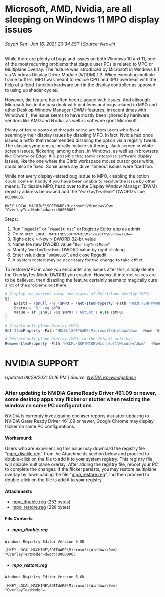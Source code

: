 # Microsoft, AMD, Nvidia, are all sleeping on Windows 11 MPO display issues

###### [Sayan Sen](https://www.neowin.net/profile/649440-sayan-sen/) · Jan 16, 2023 20:34 EST | Source: [Neowin](https://www.neowin.net/news/microsoft-amd-nvidia-are-all-sleeping-on-windows-11-mpo-display-issues/)

While there are plenty of bugs and issues on both Windows 10 and 11, one of the most recurring problems that plague user PCs is related to MPO or Multiplane Overlay. The feature was introduced by Microsoft in Windows 8.1 via Windows Display Driver Module (WDDM) 1.3. When executing multiple frame buffers, MPO was meant to reduce CPU and GPU overhead with the help of a fixed-function hardware unit in the display controller as opposed to using up shader cycles.

However, the feature has often been plagued with issues. And although Microsoft has in the past dealt with problems and bugs related to MPO and other Desktop Window Manager (DWM) features, in recent times with Windows 11, the issue seems to have mostly been ignored by hardware vendors like AMD and Nvidia, as well as software giant Microsoft.

Plenty of forum posts and threads online are from users who fixed seemingly their display issues by disabling MPO. In fact, Nvidia had once issued a hotfix that recommended disabling the option via a registry tweak. The classic symptoms generally include stuttering, black screen or white screen issues, flickering, among others, in Windows, as well as in browsers like Chrome or Edge. It is possible that some enterprise software display issues, like the one where the Citrix workspace mouse cursor goes white, could also be fixed. Some users say driver timeout issues were fixed too.

While not every display-related bug is due to MPO, disabling the option could come in handy if you have been unable to resolve the issue by other means. To disable MPO, head over to the Display Window Manager (DWM) registry address below and add the "`OverlayTestMode`" DWORD value `00000005`.

```reg
HKEY_LOCAL_MACHINE\SOFTWARE\Microsoft\Windows\Dwm
"OverlayTestMode"=dword:00000005
```

Steps:

1. Run "`Regedit`" or "`regedit.msc`" or Registry Editor app as admin
2. Go to `HKEY_LOCAL_MACHINE\SOFTWARE\Microsoft\Windows\Dwm`
3. Right-click > New > DWORD 32-bit value
4. Name the new DWORD value "`OverlayTestMode`"
5. Modify `OverlayTestMode` DWORD value by right-clicking
6. Enter value data "`00000005`", and close Regedit
7. A system restart may be necessary for the change to take effect

To restore MPO in case you encounter any issues after this, simply delete the OverlayTestMode DWORD you created. However, if internet voices are to be believed, then disabling the feature certainly seems to magically cure a lot of the problems out there.

```powershell
# Display the current value and status of Multiplane Overlay (MPO)
@{
	Exists = ($null -ne ($MPO = (Get-ItemProperty -Path 'HKLM:\SOFTWARE\Microsoft\Windows\Dwm').OverlayTestMode) )
	Status = '5' -eq $MPO
	Value = if ($null -eq $MPO) {'NotSet'} else {$MPO}
}
```

```powershell
# Disable Multiplane Overlay (MPO)
Set-ItemProperty -Path 'HKLM:\SOFTWARE\Microsoft\Windows\Dwm' -Name 'OverlayTestMode' -Type 'DWord' -Value '5' -Force
```

```powershell
# Restore Multiplane Overlay (MPO) to the default setting.
Remove-ItemProperty -Path 'HKLM:\SOFTWARE\Microsoft\Windows\Dwm'  -Name 'OverlayTestMode' -Force
```


# NVIDIA SUPPORT

###### Updated  09/29/2021 01:16 PM | Source: [NVIDIA Knowledgebase](https://nvidia.custhelp.com/app/answers/detail/a_id/5157/~/after-updating-to-nvidia-game-ready-driver-461.09-or-newer,-some-desktop-apps)

### After updating to NVIDIA Game Ready Driver 461.09 or newer, some desktop apps may flicker or stutter when resizing the window on some PC configurations


NVIDIA is currently investigating end user reports that after updating to NVIDIA Game Ready Driver 461.09 or newer, Google Chrome may display flicker on some PC configurations.

#### Workaround:

Users who are experiencing this issue may download the registry file "[mpo_disable.reg](https://nvidia.custhelp.com/ci/fattach/get/824301808/0/filename/mpo_disable.reg)" from the  Attachments  section below and proceed to double-click on the file to add it to your system registry. This registry file will disable multiplane overlay. After adding the registry file, reboot your PC to complete the changes. If the flicker persists, you may restore multiplane overlay by downloading the file "[mpo_restore.reg](https://nvidia.custhelp.com/ci/fattach/get/824301809/0/filename/mpo_restore.reg)" and then proceed to double-click on the file to add it to your registry.

#### Attachments

-   [mpo_disable.reg](https://nvidia.custhelp.com/ci/fattach/get/824301808/0/session/L2F2LzEvdGltZS8xNjc0ODU3MDIwL2dlbi8xNjc0ODU3MDIwL3NpZC9mVThGd3Z6S0g5U2ZhRGRwU3A1UWFKc1g0ejBxUXV4bXhiSWpwZlhQYSU3RXlFZTczcldMQ2NwYnlQMHNFY1hUQSU3RTMwVlVGc0g5bjdneGVMWFFCWGtMYXUwU0ZYNjI0TU1CdEJtWHZJRTUxclFiblY5cG5IWXV5VGJBJTIxJTIx/filename/mpo_disable.reg) (252 bytes)
-   [mpo_restore.reg](https://nvidia.custhelp.com/ci/fattach/get/824301809/0/session/L2F2LzEvdGltZS8xNjc0ODU3MDIwL2dlbi8xNjc0ODU3MDIwL3NpZC9mVThGd3Z6S0g5U2ZhRGRwU3A1UWFKc1g0ejBxUXV4bXhiSWpwZlhQYSU3RXlFZTczcldMQ2NwYnlQMHNFY1hUQSU3RTMwVlVGc0g5bjdneGVMWFFCWGtMYXUwU0ZYNjI0TU1CdEJtWHZJRTUxclFiblY5cG5IWXV5VGJBJTIxJTIx/filename/mpo_restore.reg) (226 bytes)


#### File Contents

- ##### mpo_disable.reg
```reg
Windows Registry Editor Version 5.00

[HKEY_LOCAL_MACHINE\SOFTWARE\Microsoft\Windows\Dwm]
"OverlayTestMode"=dword:00000005
```

- ##### mpo_restore.reg
```reg
Windows Registry Editor Version 5.00

[HKEY_LOCAL_MACHINE\SOFTWARE\Microsoft\Windows\Dwm]
"OverlayTestMode"=-
```
